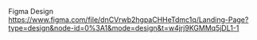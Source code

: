 Figma Design
https://www.figma.com/file/dnCVrwb2hgpaCHHeTdmc1q/Landing-Page?type=design&node-id=0%3A1&mode=design&t=w4jrj9KGMMq5jDL1-1
